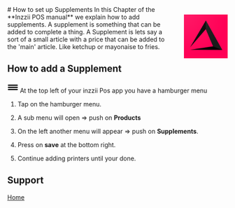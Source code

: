 <img src="../Assets/Pictures/play_store_512.png" alt="inzzii logo" width="100" align="right" style="margin-left: 40px; margin-top: 20px; margin-bottom: 10px"/>
# How to set up Supplements
In this Chapter of the **Inzzii POS manual** we explain how to add supplements. A supplement is something that can be added to complete a thing. A Supplement is lets say a sort of a small article with a price that can be added to the 'main' article. Like ketchup or mayonaise to fries.  

## How to add a Supplement

<img src="../Assets/Pictures/Hmenu.png" alt="hamburgermenu" width="25" height="25"/> At the top left of your inzzii Pos app you have a hamburger menu 
1. Tap on the hamburger menu.
2. A sub menu will open => push on **Products**
3. On the left another menu will appear => push on **Supplements**. 

11. Press on **save** at the bottom right.
12. Continue adding printers until your done. 


## Support
[Home](../index.md)
